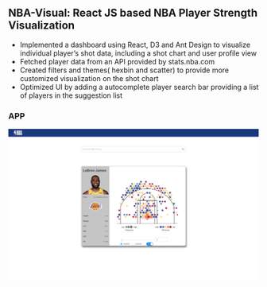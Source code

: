## NBA-Visual: React JS based NBA Player Strength Visualization

- Implemented a dashboard using React, D3 and Ant Design to visualize individual player’s shot data, including a shot chart and user profile view
- Fetched player data from an API provided by stats.nba.com
- Created filters and themes( hexbin and scatter) to provide more customized visualization on the shot chart
- Optimized UI by adding a autocomplete player search bar providing a list of players in the suggestion list

### APP

![Image of Yaktocat](src/assets/images/nba-homepage.png)
